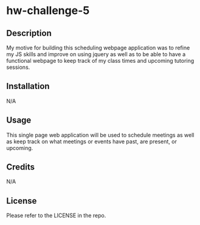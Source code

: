 # hw-challenge-5

## Description

My motive for building this scheduling webpage application was to refine my JS skills and improve on using jquery as well as to be able to have a functional webpage to keep track of my class times and upcoming tutoring sessions.

## Installation

N/A

## Usage

This single page web application will be used to schedule meetings as well as keep track on what meetings or events have past, are present, or upcoming.

## Credits

N/A

## License

Please refer to the LICENSE in the repo.

